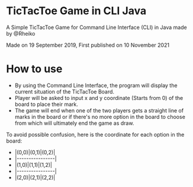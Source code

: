# TicTacToe Game in CLI Java
A Simple TicTacToe Game for Command Line Interface (CLI) in Java made by @Rheiko

Made on 19 September 2019, First published on 10 November 2021

# How to use
- By using the Command Line Interface, the program will display the current situation of the TicTacToe Board.
- Player will be asked to input x and y coordinate (Starts from 0) of the board to place their mark.
- The game will end when one of the two players gets a straight line of marks in the board or if there's no more option in the board to choose from
which will ultimately end the game as draw.

To avoid possible confusion, here is the coordinate for each option in the board:

- |(0,0)|(0,1)|(0,2)|
- |----------------|
- |(1,0)|(1,1)|(1,2)|
- |----------------|
- |(2,0)|(2,1)|(2,2)|
